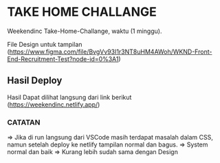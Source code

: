 # TAKE HOME CHALLANGE

Weekendinc Take-Home-Challange, waktu (1 minggu).

File Design untuk tampilan (https://www.figma.com/file/BvgVv93I1r3NT8uHM4AWoh/WKND-Front-End-Recruitment-Test?node-id=0%3A1)

## Hasil Deploy

Hasil Dapat dilihat langsung dari link berikut (https://weekendinc.netlify.app/)

### CATATAN

=> Jika di run langsung dari VSCode masih terdapat masalah dalam CSS, namun setelah deploy ke netlify tampilan normal dan bagus.
=> System normal dan baik
=> Kurang lebih sudah sama dengan Design
